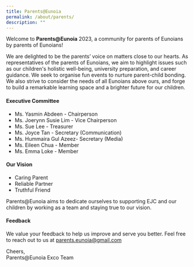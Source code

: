 ```yaml
---
title: Parents@Eunoia
permalink: /about/parents/
description: ""
---
```

Welcome to **Parents@Eunoia** 2023, a community for parents of Eunoians by parents of Eunoians!

We are delighted to be the parents’ voice on matters close to our hearts. As representatives of the parents of Eunoians, we aim to highlight issues such as our children's holistic well-being, university preparation, and career guidance. We seek to organise fun events to nurture parent-child bonding. We also strive to consider the needs of all Eunoians above ours, and forge to build a remarkable learning space and a brighter future for our children.

#### **Executive Committee**

* Ms. Yasmin Abdeen - Chairperson
* Ms. Joerynn Susie Lim - Vice Chairperson
* Ms. Sue Lee - Treasurer 
* Ms. Joyce Tan - Secretary (Communication)
* Ms. Hummaira Gul Azeez- Secretary (Media)
* Ms. Eileen Chua - Member
* Ms. Emma Loke - Member 

#### **Our Vision**

* Caring Parent
* Reliable Partner
* Truthful Friend

Parents@Eunoia aims to dedicate ourselves to supporting EJC and our children by working as a team and staying true to our vision. 

#### **Feedback**

We value your feedback to help us improve and serve you better. Feel free to reach out to us at parents.eunoia@gmail.com

Cheers,<br>
Parents@Eunoia Exco Team
